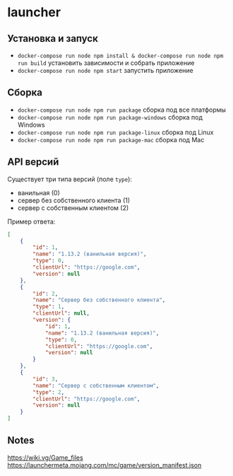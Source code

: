 # launcher

## Установка и запуск

- `docker-compose run node npm install & docker-compose run node npm run build` установить зависимости и собрать приложение
- `docker-compose run node npm start` запустить приложение

## Сборка

- `docker-compose run node npm run package` сборка под все платформы
- `docker-compose run node npm run package-windows` сборка под Windows
- `docker-compose run node npm run package-linux` сборка под Linux
- `docker-compose run node npm run package-mac` сборка под Mac

## API версий

Существует три типа версий (поле `type`):

- ванильная (0)
- сервер без собственного клиента (1)
- сервер с собственным клиентом (2)

Пример ответа:

```json
[
    {
        "id": 1,
        "name": "1.13.2 (ванильная версия)",
        "type": 0,
        "clientUrl": "https://google.com",
        "version": null
    },
    {
        "id": 2,
        "name": "Сервер без собственного клиента",
        "type": 1,
        "clientUrl": null,
        "version": {
            "id": 1,
            "name": "1.13.2 (ванильная версия)",
            "type": 0,
            "clientUrl": "https://google.com",
            "version": null
        }
    },
    {
        "id": 3,
        "name": "Сервер с собственным клиентом",
        "type": 2,
        "clientUrl": "https://google.com",
        "version": null
    }
]
```

## Notes

https://wiki.vg/Game_files
https://launchermeta.mojang.com/mc/game/version_manifest.json